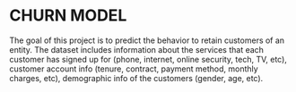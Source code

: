 # CHURN MODEL
The goal of this project is to predict the behavior to retain customers of an entity. The dataset includes information about the services that each customer has signed up for (phone, internet, online security, tech, TV, etc), customer account info (tenure, contract, payment method, monthly charges, etc), demographic info of the customers (gender, age, etc).